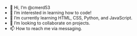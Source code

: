 - 👋 Hi, I’m @cmerd53
- 👀 I’m interested in learning how to code!
- 🌱 I’m currently learning HTML, CSS, Python, and JavaScript.
- 💞️ I’m looking to collaborate on projects.
- 📫 How to reach me via messaging.

<!---
cmerd53/cmerd53 is a ✨ special ✨ repository because its `README.md` (this file) appears on your GitHub profile.
You can click the Preview link to take a look at your changes.
--->
